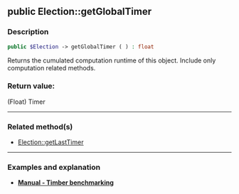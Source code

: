## public Election::getGlobalTimer

### Description    

```php
public $Election -> getGlobalTimer ( ) : float
```

Returns the cumulated computation runtime of this object. Include only computation related methods.    


### Return value:   

(Float) Timer


---------------------------------------

### Related method(s)      

* [Election::getLastTimer](../Election%20Class/public%20Election--getLastTimer.md)    

---------------------------------------

### Examples and explanation

* **[Manual - Timber benchmarking](https://github.com/julien-boudry/Condorcet/wiki/III-%23-A.-Avanced-features---Configuration-%23-1.-Timer-Benchmarking)**    
